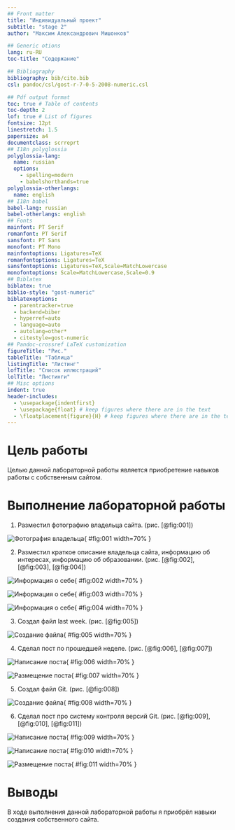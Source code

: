 ```yaml
---
## Front matter
title: "Индивидуальный проект"
subtitle: "stage 2"
author: "Максим Александрович Мишонков"

## Generic otions
lang: ru-RU
toc-title: "Содержание"

## Bibliography
bibliography: bib/cite.bib
csl: pandoc/csl/gost-r-7-0-5-2008-numeric.csl

## Pdf output format
toc: true # Table of contents
toc-depth: 2
lof: true # List of figures
fontsize: 12pt
linestretch: 1.5
papersize: a4
documentclass: scrreprt
## I18n polyglossia
polyglossia-lang:
  name: russian
  options:
	- spelling=modern
	- babelshorthands=true
polyglossia-otherlangs:
  name: english
## I18n babel
babel-lang: russian
babel-otherlangs: english
## Fonts
mainfont: PT Serif
romanfont: PT Serif
sansfont: PT Sans
monofont: PT Mono
mainfontoptions: Ligatures=TeX
romanfontoptions: Ligatures=TeX
sansfontoptions: Ligatures=TeX,Scale=MatchLowercase
monofontoptions: Scale=MatchLowercase,Scale=0.9
## Biblatex
biblatex: true
biblio-style: "gost-numeric"
biblatexoptions:
  - parentracker=true
  - backend=biber
  - hyperref=auto
  - language=auto
  - autolang=other*
  - citestyle=gost-numeric
## Pandoc-crossref LaTeX customization
figureTitle: "Рис."
tableTitle: "Таблица"
listingTitle: "Листинг"
lofTitle: "Список иллюстраций"
lolTitle: "Листинги"
## Misc options
indent: true
header-includes:
  - \usepackage{indentfirst}
  - \usepackage{float} # keep figures where there are in the text
  - \floatplacement{figure}{H} # keep figures where there are in the text
---
```


# Цель работы

Целью данной лабораторной работы является приобретение навыков работы с собственным сайтом.

# Выполнение лабораторной работы

1. Разместил фотографию владельца сайта. (рис. [@fig:001])

![Фотография владельца](image/Рис.1.png){ #fig:001 width=70% }

2. Разместил краткое описание владельца сайта, информацию об интересах, информацию об образовании. (рис. [@fig:002], [@fig:003], [@fig:004])

![Информация о себе](image/Рис.2.png){ #fig:002 width=70% }

![Информация о себе](image/Рис.3.png){ #fig:003 width=70% }

![Информация о себе](image/Рис.4.png){ #fig:004 width=70% }

3. Создал файл last week. (рис. [@fig:005])

![Создание файла](image/Рис.5.png){ #fig:005 width=70% }

4. Сделал пост по прошедшей неделе. (рис. [@fig:006], [@fig:007])

![Написание поста](image/Рис.6.png){ #fig:006 width=70% }

![Размещение поста](image/Рис.7.png){ #fig:007 width=70% }

5. Создал файл Git. (рис. [@fig:008])

![Создание файла](image/Рис.8.png){ #fig:008 width=70% }

6. Сделал пост про систему контроля версий Git. (рис. [@fig:009], [@fig:010], [@fig:011])

![Написание поста](image/Рис.9.png){ #fig:009 width=70% }

![Написание поста](image/Рис.10.png){ #fig:010 width=70% }

![Размещение поста](image/Рис.11.png){ #fig:011 width=70% }


# Выводы

В ходе выполнения данной лабораторной работы я приобрёл навыки создания собственного сайта.



